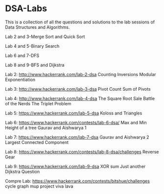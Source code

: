 # DSA-Labs
This is a collection of all the questions and solutions to the lab sessions of Data Structures and Algorithms.

Lab 2 and 3-Merge Sort and Quick Sort

Lab 4 and 5-Binary Search

Lab 6 and 7-DFS

Lab 8 and 9-BFS and Dijkstra

Lab 2: http://www.hackerrank.com/lab-2-dsa
Counting Inversions
Modular Exponentiation

Lab 3: http://www.hackerrank.com/lab-3-dsa
Pivot Count
Sum of Pivots

Lab 4: http://www.hackerrank.com/lab-4-dsa
The Square Root Sale
Battle of the Nerds
The Triplet Problem

Lab 5: https://www.hackerrank.com/lab-5-dsa
Koloss and Triangles

Lab 6: https://www.hackerrank.com/contests/lab-6-dsa/
Max and Min Height of a tree
Gaurav and Aishwarya 1

Lab 7: https://www.hackerrank.com/lab-7-dsa
Gaurav and Aishwarya 2
Largest Connected Component

Lab 8: https://www.hackerrank.com/contests/lab-8-dsa/challenges
Reverse Gear

Lab 9: https://www.hackerrank.com/lab-9-dsa
XOR sum
Just another Dijkstra Question

Compre Lab: https://www.hackerrank.com/contests/bitshue/challenges
cycle graph
mup project viva
lava
